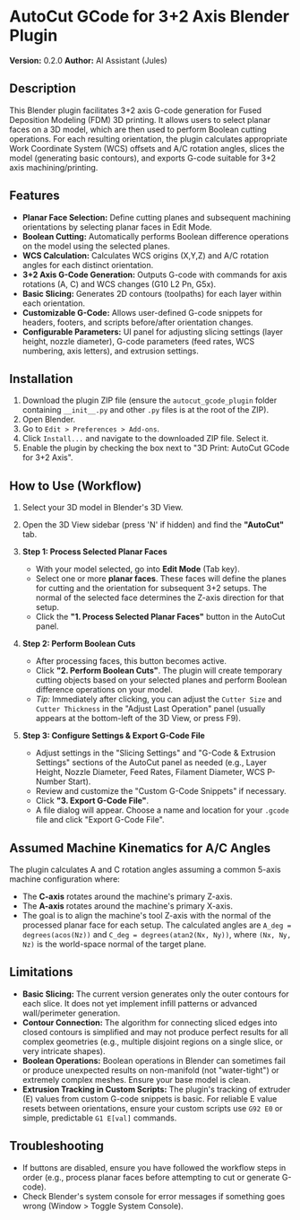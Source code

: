 # AutoCut GCode for 3+2 Axis Blender Plugin

**Version:** 0.2.0
**Author:** AI Assistant (Jules)

## Description

This Blender plugin facilitates 3+2 axis G-code generation for Fused Deposition Modeling (FDM) 3D printing. It allows users to select planar faces on a 3D model, which are then used to perform Boolean cutting operations. For each resulting orientation, the plugin calculates appropriate Work Coordinate System (WCS) offsets and A/C rotation angles, slices the model (generating basic contours), and exports G-code suitable for 3+2 axis machining/printing.

## Features

*   **Planar Face Selection:** Define cutting planes and subsequent machining orientations by selecting planar faces in Edit Mode.
*   **Boolean Cutting:** Automatically performs Boolean difference operations on the model using the selected planes.
*   **WCS Calculation:** Calculates WCS origins (X,Y,Z) and A/C rotation angles for each distinct orientation.
*   **3+2 Axis G-Code Generation:** Outputs G-code with commands for axis rotations (A, C) and WCS changes (G10 L2 Pn, G5x).
*   **Basic Slicing:** Generates 2D contours (toolpaths) for each layer within each orientation.
*   **Customizable G-Code:** Allows user-defined G-code snippets for headers, footers, and scripts before/after orientation changes.
*   **Configurable Parameters:** UI panel for adjusting slicing settings (layer height, nozzle diameter), G-code parameters (feed rates, WCS numbering, axis letters), and extrusion settings.

## Installation

1.  Download the plugin ZIP file (ensure the `autocut_gcode_plugin` folder containing `__init__.py` and other `.py` files is at the root of the ZIP).
2.  Open Blender.
3.  Go to `Edit > Preferences > Add-ons`.
4.  Click `Install...` and navigate to the downloaded ZIP file. Select it.
5.  Enable the plugin by checking the box next to "3D Print: AutoCut GCode for 3+2 Axis".

## How to Use (Workflow)

1.  Select your 3D model in Blender's 3D View.
2.  Open the 3D View sidebar (press 'N' if hidden) and find the **"AutoCut"** tab.

3.  **Step 1: Process Selected Planar Faces**
    *   With your model selected, go into **Edit Mode** (Tab key).
    *   Select one or more **planar faces**. These faces will define the planes for cutting and the orientation for subsequent 3+2 setups. The normal of the selected face determines the Z-axis direction for that setup.
    *   Click the **"1. Process Selected Planar Faces"** button in the AutoCut panel.

4.  **Step 2: Perform Boolean Cuts**
    *   After processing faces, this button becomes active.
    *   Click **"2. Perform Boolean Cuts"**. The plugin will create temporary cutting objects based on your selected planes and perform Boolean difference operations on your model.
    *   *Tip:* Immediately after clicking, you can adjust the `Cutter Size` and `Cutter Thickness` in the "Adjust Last Operation" panel (usually appears at the bottom-left of the 3D View, or press F9).

5.  **Step 3: Configure Settings & Export G-Code File**
    *   Adjust settings in the "Slicing Settings" and "G-Code & Extrusion Settings" sections of the AutoCut panel as needed (e.g., Layer Height, Nozzle Diameter, Feed Rates, Filament Diameter, WCS P-Number Start).
    *   Review and customize the "Custom G-Code Snippets" if necessary.
    *   Click **"3. Export G-Code File"**.
    *   A file dialog will appear. Choose a name and location for your `.gcode` file and click "Export G-Code File".

## Assumed Machine Kinematics for A/C Angles

The plugin calculates A and C rotation angles assuming a common 5-axis machine configuration where:
*   The **C-axis** rotates around the machine's primary Z-axis.
*   The **A-axis** rotates around the machine's primary X-axis.
*   The goal is to align the machine's tool Z-axis with the normal of the processed planar face for each setup.
The calculated angles are `A_deg = degrees(acos(Nz))` and `C_deg = degrees(atan2(Nx, Ny))`, where `(Nx, Ny, Nz)` is the world-space normal of the target plane.

## Limitations

*   **Basic Slicing:** The current version generates only the outer contours for each slice. It does not yet implement infill patterns or advanced wall/perimeter generation.
*   **Contour Connection:** The algorithm for connecting sliced edges into closed contours is simplified and may not produce perfect results for all complex geometries (e.g., multiple disjoint regions on a single slice, or very intricate shapes).
*   **Boolean Operations:** Boolean operations in Blender can sometimes fail or produce unexpected results on non-manifold (not "water-tight") or extremely complex meshes. Ensure your base model is clean.
*   **Extrusion Tracking in Custom Scripts:** The plugin's tracking of extruder (E) values from custom G-code snippets is basic. For reliable E value resets between orientations, ensure your custom scripts use `G92 E0` or simple, predictable `G1 E[val]` commands.

## Troubleshooting

*   If buttons are disabled, ensure you have followed the workflow steps in order (e.g., process planar faces before attempting to cut or generate G-code).
*   Check Blender's system console for error messages if something goes wrong (Window > Toggle System Console).
```
